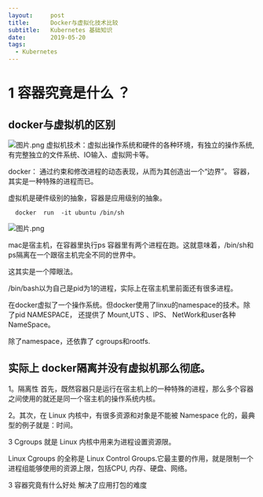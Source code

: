 ```yaml
---
layout:     post
title:      Docker与虚拟化技术比较
subtitle:   Kubernetes 基础知识
date:       2019-05-20
tags:
  - Kubernetes
---
```


# 1 容器究竟是什么 ？

 ## docker与虚拟机的区别
  
![图片.png](https://upload-images.jianshu.io/upload_images/16399537-07e72d1003cf6472.png?imageMogr2/auto-orient/strip%7CimageView2/2/w/1240)
虚拟机技术：虚拟出操作系统和硬件的各种环境，有独立的操作系统, 有完整独立的文件系统、IO输入、虚拟网卡等。

docker： 通过约束和修改进程的动态表现，从而为其创造出一个“边界”。
容器，其实是一种特殊的进程而已。


虚拟机是硬件级别的抽象，容器是应用级别的抽象。

```
  docker  run  -it ubuntu /bin/sh
```

![图片.png](https://upload-images.jianshu.io/upload_images/16399537-8bc7bb455601e8c6.png?imageMogr2/auto-orient/strip%7CimageView2/2/w/1240)

mac是宿主机，在容器里执行ps
容器里有两个进程在跑。这就意味着，/bin/sh和ps隔离在一个跟宿主机完全不同的世界中。

这其实是一个障眼法。

/bin/bash以为自己是pid为1的进程，实际上在宿主机里前面还有很多进程。

在docker虚拟了一个操作系统。但docker使用了linxu的namespace的技术。除了pid NAMESPACE， 还提供了 Mount,UTS 、IPS、 NetWork和user各种NameSpace。


除了namespace，还依靠了 cgroups和rootfs.

## 实际上 docker隔离并没有虚拟机那么彻底。

1。隔离性
首先，既然容器只是运行在宿主机上的一种特殊的进程，那么多个容器之间使用的就还是同一个宿主机的操作系统内核。

2。其次，在 Linux 内核中，有很多资源和对象是不能被 Namespace 化的，最典型的例子就是：时间。

3 Cgroups 就是 Linux 内核中用来为进程设置资源限。

Linux Cgroups 的全称是 Linux Control Groups.它最主要的作用，就是限制一个进程组能够使用的资源上限，包括CPU, 内存、硬盘、网络。

3 容器究竟有什么好处
  解决了应用打包的难度

